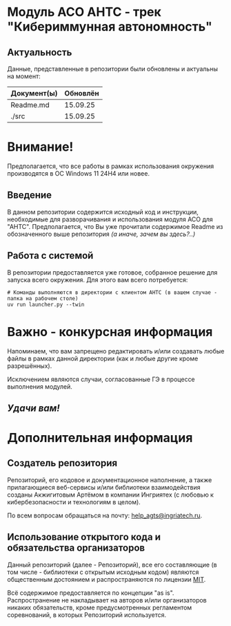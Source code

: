 # Модуль АСО АНТС - трек "Кибериммунная автономность"

## Актуальность

Данные, представленные в репозитории были обновлены и актуальны на момент:

| Документ(ы) | Обновлён |
|-------------|----------|
| Readme.md   | 15.09.25 |
| ./src       | 15.09.25 |

# Внимание!

Предполагается, что все работы в рамках использования окружения производятся в ОС Windows 11 24H4 или новее.

## Введение

В данном репозитории содержится исходный код и инструкции, необходимые для разворачивания и использования модуля
АСО для "АНТС".
Предполагается, что Вы уже прочитали содержимое Readme из обозначенного выше репозитория *(а иначе, зачем вы здесь?..)*

## Работа с системой

В репозитории предоставляется уже готовое, собранное решение для запуска всего окружения.
Для этого вам всего потребуется:

```shell
# Команды выполняются в директории с клиентом АНТС (в вашем случае - папка на рабочем столе)
uv run launcher.py --twin
```

# Важно - конкурсная информация

Напоминаем, что вам запрещено редактировать и/или создавать любые файлы в рамках данной директории (как и любые другие
кроме разрешённых).

Исключением являются случаи, согласованные ГЭ в процессе выполнения модулей.

## _Удачи вам!_

# Дополнительная информация

## Создатель репозитория

Репозиторий, его кодовое и документационное наполнение, а также прилагающиеся веб-сервисы и/или библиотеки
взаимодействия созданы Акжигитовым Артёмом в компании Ингриятех (с любовью к кибербезопасности и технологиям в целом).

По всем вопросам обращаться на почту: [help_agts@ingriatech.ru](mailto:help_agts@ingriatech.ru).

## Использование открытого кода и обязательства организаторов

Данный репозиторий (далее - Репозиторий), все его составляющие (в том числе - библиотеки с открытым исходным кодом)
являются общественным достоянием и распространяются по
лицензии [MIT](/LICENSE).

Всё содержимое предоставляется по концепции "as is". Распространение не накладывает на авторов и/или организаторов
никаких обязательств, кроме
предусмотренных регламентом соревнований, в которых
Репозиторий используется.